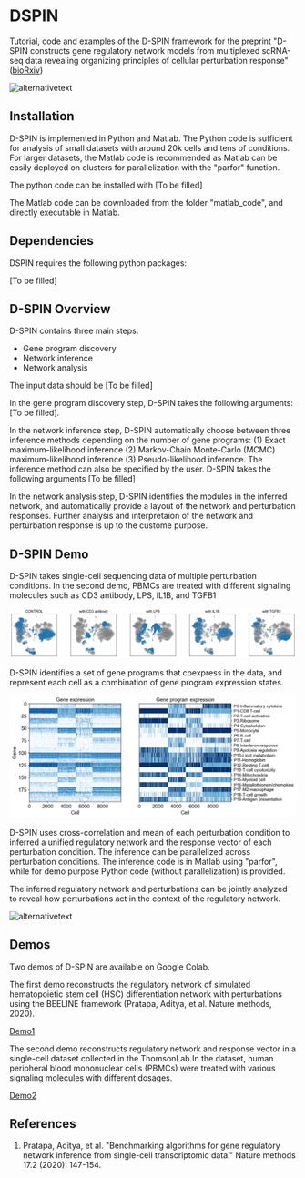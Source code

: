 # DSPIN
Tutorial, code and examples of the D-SPIN framework for the preprint "D-SPIN constructs gene regulatory network models from multiplexed scRNA-seq data revealing organizing principles of cellular perturbation response" ([bioRxiv](https://www.biorxiv.org/content/10.1101/2023.04.19.537364))

![alternativetext](/figure/readme/Figure1_20230309_Inna.png)

## Installation

D-SPIN is implemented in Python and Matlab. The Python code is sufficient for analysis of small datasets with around 20k cells and tens of conditions. For larger datasets, the Matlab code is recommended as Matlab can be easily deployed on clusters for parallelization with the "parfor" function. 

The python code can be installed with [To be filled]

The Matlab code can be downloaded from the folder "matlab_code", and directly executable in Matlab.

## Dependencies

DSPIN requires the following python packages:

[To be filled]

## D-SPIN Overview

D-SPIN contains three main steps: 
* Gene program discovery
* Network inference
* Network analysis

The input data should be [To be filled]

In the gene program discovery step, D-SPIN takes the following arguments: 
[To be filled]. 

In the network inference step, D-SPIN automatically choose between three inference methods depending on the number of gene programs: (1) Exact maximum-likelihood inference (2) Markov-Chain Monte-Carlo (MCMC) maximum-likelihood inference (3) Pseudo-likelihood inference. The inference method can also be specified by the user. D-SPIN takes the following arguments [To be filled]

In the network analysis step, D-SPIN identifies the modules in the inferred network, and automatically provide a layout of the network and perturbation responses. Further analysis and interpretaion of the network and perturbation response is up to the custome purpose. 


## D-SPIN Demo

D-SPIN takes single-cell sequencing data of multiple perturbation conditions. In the second demo, PBMCs are treated with different signaling molecules such as CD3 antibody, LPS, IL1B, and TGFB1

![alternativetext](/figure/thomsonlab_signaling/example_conditions.png)

D-SPIN identifies a set of gene programs that coexpress in the data, and represent each cell as a combination of gene program expression states. 

![alternativetext](/figure/thomsonlab_signaling/gene_program_example.png)

D-SPIN uses cross-correlation and mean of each perturbation condition to inferred a unified regulatory network and the response vector of each perturbation condition. The inference can be parallelized across perturbation conditions. The inference code is in Matlab using "parfor", while for demo purpose Python code (without parallelization) is provided.

The inferred regulatory network and perturbations can be jointly analyzed to reveal how perturbations act in the context of the regulatory network.

![alternativetext](/figure/thomsonlab_signaling/joint_network_perturbation.png)

## Demos

Two demos of D-SPIN are available on Google Colab. 

The first demo reconstructs the regulatory network of simulated hematopoietic stem cell (HSC) differentiation network with perturbations using the BEELINE framework (Pratapa, Aditya, et al. Nature methods, 2020). 

[Demo1](https://colab.research.google.com/drive/1YdvjNiCkyGx-azXzXz7gqjGGE9RXrDbL?usp=sharing)

The second demo reconstructs regulatory network and response vector in a single-cell dataset collected in the ThomsonLab.In the dataset, human peripheral blood mononuclear cells (PBMCs) were treated with various signaling molecules with different dosages. 

[Demo2](https://colab.research.google.com/drive/1zrWFZWtaHQAzG88jgtovCPzt3wiXdlwf?usp=sharing)


## References

1. Pratapa, Aditya, et al. "Benchmarking algorithms for gene regulatory network inference from single-cell transcriptomic data." Nature methods 17.2 (2020): 147-154.
